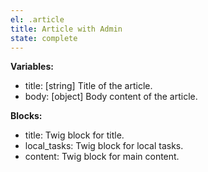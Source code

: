 ```yaml
---
el: .article
title: Article with Admin
state: complete
---
```


__Variables:__
* title: [string] Title of the article.
* body: [object] Body content of the article.

__Blocks:__
* title: Twig block for title.
* local_tasks: Twig block for local tasks.
* content: Twig block for main content.
